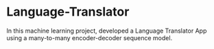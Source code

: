 # Language-Translator
In this machine learning project, developed a Language Translator App using a many-to-many encoder-decoder sequence model.
